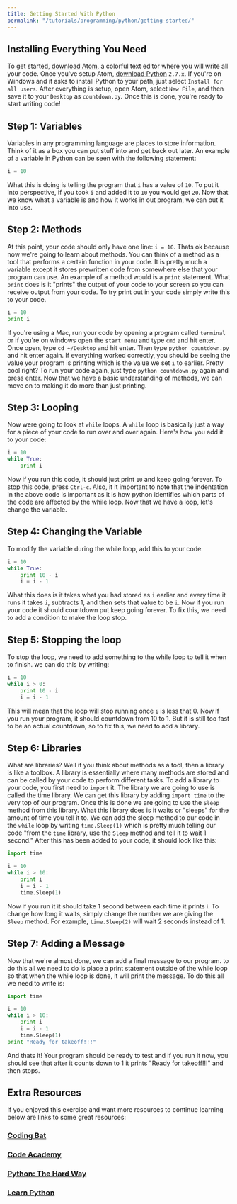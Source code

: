 ```yaml
---
title: Getting Started With Python
permalink: "/tutorials/programming/python/getting-started/"
---
```


## Installing Everything You Need

To get started, [download Atom,](https://atom.io) a colorful text editor where you
will write all your code. Once you've setup Atom,
[download Python](https://www.python.org/downloads/) `2.7.x`. If you're on Windows
and it asks to install Python to your path, just select `Install for all users`.
After everything is setup, open Atom, select `New File`, and then save it to your
`Desktop` as `countdown.py`. Once this is done, you're ready to start writing code!

## Step 1: Variables

Variables in any programming language are places to store information. Think of it as
a box you can put stuff into and get back out later. An example of a variable in
Python can be seen with the following statement:

```python
i = 10
```

What this is doing is telling the program that `i` has a value of `10`. To put it
into perspective, if you took `i` and added it to `10` you would get `20`. Now that
we know what a variable is and how it works in out program, we can put it into use.

## Step 2: Methods

At this point, your code should only have one line:
`i = 10`.
Thats ok because now we're going to learn about methods. You can think of a method as
a tool that performs a certain function in your code. It is pretty much a variable
except it stores prewritten code from somewhere else that your program can use. An
example of a method would is a `print` statement. What `print` does is it "prints"
the output of your code to your screen so you can receive output from your code. To
try print out in your code simply write this to your code.

```python
i = 10
print i
```

If you're using a Mac, run your code by opening a program called `terminal` or if
you're on windows open the `start menu` and type `cmd` and hit enter. Once open, type
`cd ~/Desktop` and hit enter. Then type `python countdown.py` and hit enter again. If
everything worked correctly, you should be seeing the value your program is printing
which is the value we set `i` to earlier. Pretty cool right? To run your code again,
just type `python countdown.py` again and press enter. Now that we have a basic
understanding of methods, we can move on to making it do more than just printing.

## Step 3: Looping

Now were going to look at `while` loops. A `while` loop is basically just a way for a
piece of your code to run over and over again. Here's how you add it to your code:

```python
i = 10
while True:
    print i
```

Now if you run this code, it should just print `10` and keep going forever. To stop
this code, press `Ctrl-c`. Also, it it important to note that the indentation in the
above code is important as it is how python identifies which parts of the code are
affected by the while loop. Now that we have a loop, let's change the variable.

## Step 4: Changing the Variable

To modify the variable during the while loop, add this to your code:

```python
i = 10
while True:
    print 10 - i
    i = i - 1
```

What this does is it takes what you had stored as `i` earlier and every time it runs
it takes `i`, subtracts 1, and then sets that value to be `i`. Now if you run your
code it should countdown put keep going forever. To fix this, we need to add a
condition to make the loop stop.

## Step 5: Stopping the loop

To stop the loop, we need to add something to the while loop to tell it when to
finish. we can do this by writing:

```python
i = 10
while i > 0:
    print 10 - i
    i = i - 1
```

This will mean that the loop will stop running once `i` is less that 0. Now if you
run your program, it should countdown from 10 to 1. But it is still too fast to be an
actual countdown, so to fix this, we need to add a library.

## Step 6: Libraries

What are libraries? Well if you think about methods as a tool, then a library is like
a toolbox. A library is essentially where many methods are stored and can be called
by your code to perform different tasks. To add a library to your code, you first
need to `import` it. The library we are going to use is called the time library. We
can get this library by adding `import time` to the very top of our program. Once
this is done we are going to use the `Sleep` method from this library. What this
library does is it waits or "sleeps" for the amount of time you tell it to. We can
add the sleep method to our code in the `while` loop by writing `time.Sleep(1)` which
is pretty much telling our code "from the `time` library, use the `Sleep` method and
tell it to wait 1 second." After this has been added to your code, it should look
like this:

```python
import time

i = 10
while i > 10:
    print i
    i = i - 1
    time.Sleep(1)
```

Now if you run it it should take 1 second between each time it prints i. To change
how long it waits, simply change the number we are giving the `Sleep` method. For
example, `time.Sleep(2)` will wait 2 seconds instead of 1.

## Step 7: Adding a Message

Now that we're almost done, we can add a final message to our program. to do this all
we need to do is place a print statement outside of the while loop so that when the
while loop is done, it will print the message. To do this all we need to write is:

```python
import time

i = 10
while i > 10:
    print i
    i = i - 1
    time.Sleep(1)
print "Ready for takeoff!!!"
```

And thats it! Your program should be ready to test and if you run it now, you should
see that after it counts down to 1 it prints "Ready for takeoff!!!" and then stops.

## Extra Resources

If you enjoyed this exercise and want more resources to continue learning below are
links to some great resources:

### [Coding Bat](http://codingbat.com/python)

### [Code Academy](https://www.codecademy.com)

### [Python: The Hard Way](https://learnpythonthehardway.org/book)

### [Learn Python](http://www.learnpython.org)
